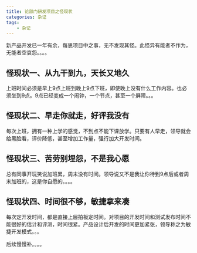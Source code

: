 ```yaml
---
title: 论部门研发项目之怪现状
categories: 杂记
tags:
    - 杂记
---
```


新产品开发已一年有余，每思项目中之事，无不发现其怪。此怪异有能者不作为，无能者空哀怨。。。。

<!-- more -->

## 怪现状一、从九干到九，天长又地久

上班时间必须是早上9点上班到晚上9点下班，即使晚上没有什么工作内容。也必须坐到9点。9点已经变成一个闹钟，一个节点，甚至一个屏障。。。

## 怪现状二、早走你就走，好评我没有

每次上班，拥有一种上学的感觉，不到点不能下课放学。只要有人早走，领导就会给黑脸看，评价降低，甚至增加工作量，强行加大开发时间。

## 怪现状三、苦劳别埋怨，不是我心愿

总有同事开玩笑说加班累，周末没有时间。领导说又不是我让你待到9点后或者周末加班的，这是你自愿的。。。。

## 怪现状四、时间很不够，敏捷拿来凑

每次定开发时间，都是直接上层拍板定时间。对项目的开发时间和测试发布时间不能很好的估计和评测，时间很紧。产品设计后开发的时间更加紧张，领导称之为敏捷开发模式。。。


后续慢慢补。。。。